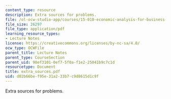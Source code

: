 ```yaml
---
content_type: resource
description: Extra sources for problems.
file: /ol-ocw-studio-app/courses/15-010-economic-analysis-for-business-decisions-fall-2004/d02b66bef95e31a233b7c9d8615d1c9f_extra_sources.pdf
file_size: 26297
file_type: application/pdf
learning_resource_types:
- Lecture Notes
license: https://creativecommons.org/licenses/by-nc-sa/4.0/
ocw_type: OCWFile
parent_title: Lecture Notes
parent_type: CourseSection
parent_uid: 98ef3101-0ef7-5f0a-f1e2-25041b9c7c1d
resourcetype: Document
title: extra_sources.pdf
uid: d02b66be-f95e-31a2-33b7-c9d8615d1c9f
---
```

Extra sources for problems.